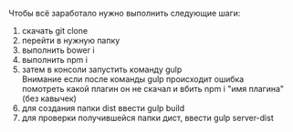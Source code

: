 Чтобы всё заработало нужно выполнить следующие шаги:

1. скачать git clone
2. перейти в нужную папку
2. выполнить bower i
3. выполнить npm i
4. затем в консоли запустить команду gulp <br>
   Внимание если после команды gulp происходит ошибка <br>
	помотреть какой плагин он не скачал и вбить npm i "имя плагина" (без кавычек)
5. для создания папки dist ввести gulp build
6. для проверки получившейся папки дист, ввести gulp server-dist